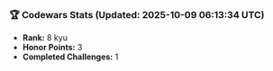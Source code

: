### 🏆 Codewars Stats (Updated: 2025-10-09 06:13:34 UTC)

- **Rank:** 8 kyu
- **Honor Points:** 3
- **Completed Challenges:** 1
